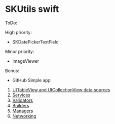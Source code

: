 # SKUtils swift

ToDo:

High priority:
- SKDatePickerTextField

Minor priority:
- ImageViewer

Bonus:
- GitHub Simple app

1. [UITableView and UICollectionView data sources](https://github.com/GrossumUA/SKUtils_swift/wiki/UITableView-and-UICollectionView-data-sources)
2. [Services](https://github.com/GrossumUA/SKUtils_swift/wiki/Services)
3. [Validators](https://github.com/GrossumUA/SKUtils_swift/wiki/Validators)
4. [Builders](https://github.com/GrossumUA/SKUtils_swift/wiki/Builders)
4. [Managers](https://github.com/GrossumUA/SKUtils_swift/wiki/Managers)
4. [Networking](https://github.com/GrossumUA/SKUtils_swift/wiki/Networking)
